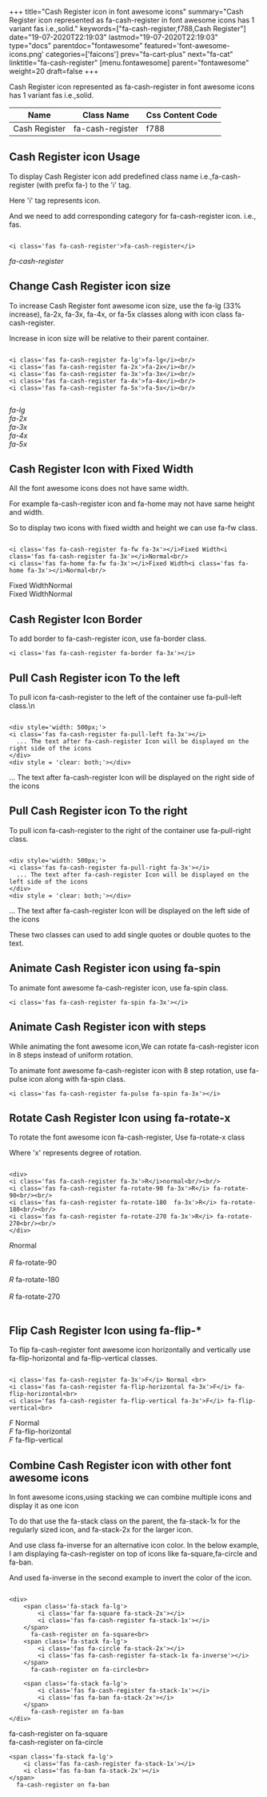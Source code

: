 +++
title="Cash Register icon in font awesome icons"
summary="Cash Register icon represented as fa-cash-register in font awesome icons has 1 variant fas i.e.,solid."
keywords=["fa-cash-register,f788,Cash Register"]
date="19-07-2020T22:19:03"
lastmod="19-07-2020T22:19:03"
type="docs"
parentdoc="fontawesome"
featured='font-awesome-icons.png'
categories=['faicons']
prev="fa-cart-plus"
next="fa-cat"
linktitle="fa-cash-register"
[menu.fontawesome]
parent="fontawesome"
weight=20
draft=false
+++


Cash Register icon represented as fa-cash-register in font awesome icons has 1 variant fas i.e.,solid.

<div class='table-responsive'><table class='table'><thead><tr><th>Name</th><th>Class Name</th><th>Css Content Code</th></tr></thead><tbody><tr><td>Cash Register</td><td>fa-cash-register</td><td>f788</td></tr></tbody></table></div>



## Cash Register icon Usage

To display Cash Register icon add predefined class name i.e.,fa-cash-register (with prefix fa-) to the 'i' tag.

Here 'i' tag represents icon.

And we need to add corresponding category for fa-cash-register icon. i.e., fas.


```

<i class='fas fa-cash-register'>fa-cash-register</i>
```

<i class='fas fa-cash-register'>fa-cash-register</i>




## Change Cash Register icon size
To increase Cash Register font awesome icon size, use the fa-lg (33% increase), fa-2x, fa-3x, fa-4x, or fa-5x classes along with icon class fa-cash-register.

Increase in icon size will be relative to their parent container. 

```

<i class='fas fa-cash-register fa-lg'>fa-lg</i><br/>
<i class='fas fa-cash-register fa-2x'>fa-2x</i><br/>
<i class='fas fa-cash-register fa-3x'>fa-3x</i><br/>
<i class='fas fa-cash-register fa-4x'>fa-4x</i><br/>
<i class='fas fa-cash-register fa-5x'>fa-5x</i><br/>
            
```

<i class='fas fa-cash-register fa-lg'>fa-lg</i><br/>
<i class='fas fa-cash-register fa-2x'>fa-2x</i><br/>
<i class='fas fa-cash-register fa-3x'>fa-3x</i><br/>
<i class='fas fa-cash-register fa-4x'>fa-4x</i><br/>
<i class='fas fa-cash-register fa-5x'>fa-5x</i><br/>
            



## Cash Register Icon with Fixed Width 

All the font awesome icons does not have same width.

For example fa-cash-register icon and fa-home may not have same height and width.

So to display two icons with fixed width and height we can use fa-fw class.


```

<i class='fas fa-cash-register fa-fw fa-3x'></i>Fixed Width<i class='fas fa-cash-register fa-3x'></i>Normal<br/>
<i class='fas fa-home fa-fw fa-3x'></i>Fixed Width<i class='fas fa-home fa-3x'></i>Normal<br/>
```

<i class='fas fa-cash-register fa-fw fa-3x'></i>Fixed Width<i class='fas fa-cash-register fa-3x'></i>Normal<br/>
<i class='fas fa-home fa-fw fa-3x'></i>Fixed Width<i class='fas fa-home fa-3x'></i>Normal<br/>



## Cash Register Icon Border 

To add border to fa-cash-register icon, use fa-border class.


```
<i class='fas fa-cash-register fa-border fa-3x'></i>

```
<i class='fas fa-cash-register fa-border fa-3x'></i>





## Pull Cash Register icon To the left

To pull icon fa-cash-register to the left of the container use fa-pull-left class.\n

```

<div style='width: 500px;'>
<i class='fas fa-cash-register fa-pull-left fa-3x'></i>
  ... The text after fa-cash-register Icon will be displayed on the right side of the icons
</div>
<div style = 'clear: both;'></div>
```

<div style='width: 500px;'>
<i class='fas fa-cash-register fa-pull-left fa-3x'></i>
  ... The text after fa-cash-register Icon will be displayed on the right side of the icons
</div>
<div style = 'clear: both;'></div>




## Pull Cash Register icon To the right
To pull icon fa-cash-register to the right of the container use fa-pull-right class.

```

<div style='width: 500px;'>
<i class='fas fa-cash-register fa-pull-right fa-3x'></i>
  ... The text after fa-cash-register Icon will be displayed on the left side of the icons
</div>
<div style = 'clear: both;'></div>
```

<div style='width: 500px;'>
<i class='fas fa-cash-register fa-pull-right fa-3x'></i>
  ... The text after fa-cash-register Icon will be displayed on the left side of the icons
</div>
<div style = 'clear: both;'></div>

These two classes can used to add single quotes or double quotes to the text.


## Animate Cash Register icon using fa-spin
To animate font awesome fa-cash-register icon, use fa-spin class.

```
<i class='fas fa-cash-register fa-spin fa-3x'></i>
```
<i class='fas fa-cash-register fa-spin fa-3x'></i>




## Animate Cash Register icon with steps
While animating the font awesome icon,We can rotate fa-cash-register icon in 8 steps instead of uniform rotation.

To animate font awesome fa-cash-register icon with 8 step rotation, use fa-pulse icon along with fa-spin class.


```
<i class='fas fa-cash-register fa-pulse fa-spin fa-3x'></i>

```
<i class='fas fa-cash-register fa-pulse fa-spin fa-3x'></i>





## Rotate Cash Register Icon using fa-rotate-x
To rotate the font awesome icon fa-cash-register, Use fa-rotate-x class

Where 'x' represents degree of rotation.


```

<div>
<i class='fas fa-cash-register fa-3x'>R</i>normal<br/><br/>
<i class='fas fa-cash-register fa-rotate-90 fa-3x'>R</i> fa-rotate-90<br/><br/> 
<i class='fas fa-cash-register fa-rotate-180  fa-3x'>R</i> fa-rotate-180<br/><br/> 
<i class='fas fa-cash-register fa-rotate-270 fa-3x'>R</i> fa-rotate-270<br/><br/>
</div>
```

<div>
<i class='fas fa-cash-register fa-3x'>R</i>normal<br/><br/>
<i class='fas fa-cash-register fa-rotate-90 fa-3x'>R</i> fa-rotate-90<br/><br/> 
<i class='fas fa-cash-register fa-rotate-180  fa-3x'>R</i> fa-rotate-180<br/><br/> 
<i class='fas fa-cash-register fa-rotate-270 fa-3x'>R</i> fa-rotate-270<br/><br/>
</div>




## Flip Cash Register Icon using fa-flip-*
To flip fa-cash-register font awesome icon horizontally and vertically use fa-flip-horizontal and fa-flip-vertical classes. 

```

<i class='fas fa-cash-register fa-3x'>F</i> Normal <br>
<i class='fas fa-cash-register fa-flip-horizontal fa-3x'>F</i> fa-flip-horizontal<br>
<i class='fas fa-cash-register fa-flip-vertical fa-3x'>F</i> fa-flip-vertical<br>
```

<i class='fas fa-cash-register fa-3x'>F</i> Normal <br>
<i class='fas fa-cash-register fa-flip-horizontal fa-3x'>F</i> fa-flip-horizontal<br>
<i class='fas fa-cash-register fa-flip-vertical fa-3x'>F</i> fa-flip-vertical<br>




## Combine Cash Register icon with other font awesome icons
In font awesome icons,using stacking we can combine multiple icons and display it as one icon 

To do that use the fa-stack class on the parent, the fa-stack-1x for the regularly sized icon, and fa-stack-2x for the larger icon.

And use class fa-inverse for an alternative icon color. 
In the below example, I am displaying fa-cash-register on top of icons like fa-square,fa-circle and fa-ban.

And used fa-inverse in the second example to invert the color of the icon.

```

<div>
    <span class='fa-stack fa-lg'>
        <i class='far fa-square fa-stack-2x'></i>
        <i class='fas fa-cash-register fa-stack-1x'></i>
    </span>
      fa-cash-register on fa-square<br>
    <span class='fa-stack fa-lg'>
        <i class='fas fa-circle fa-stack-2x'></i>
        <i class='fas fa-cash-register fa-stack-1x fa-inverse'></i>
    </span>
      fa-cash-register on fa-circle<br>

    <span class='fa-stack fa-lg'>
        <i class='fas fa-cash-register fa-stack-1x'></i>
        <i class='fas fa-ban fa-stack-2x'></i>
    </span>
      fa-cash-register on fa-ban
</div>
```

<div>
    <span class='fa-stack fa-lg'>
        <i class='far fa-square fa-stack-2x'></i>
        <i class='fas fa-cash-register fa-stack-1x'></i>
    </span>
      fa-cash-register on fa-square<br>
    <span class='fa-stack fa-lg'>
        <i class='fas fa-circle fa-stack-2x'></i>
        <i class='fas fa-cash-register fa-stack-1x fa-inverse'></i>
    </span>
      fa-cash-register on fa-circle<br>

    <span class='fa-stack fa-lg'>
        <i class='fas fa-cash-register fa-stack-1x'></i>
        <i class='fas fa-ban fa-stack-2x'></i>
    </span>
      fa-cash-register on fa-ban
</div>






